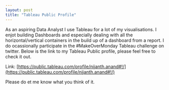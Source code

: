 ```yaml
---
layout: post
title: "Tableau Public Profile"
---
```

As an aspiring Data Analyst I use Tableau for a lot of my visualisations. I enjot building Dashboards and especially dealing with all the horizontal/vertical containers in the build up of a dashboard from a report. I do ocassionally participate in the #MakeOverMonday Tableau challenge on twitter. Below is the link to my Tableau Public profile, please feel free to check it out.

Link: [https://public.tableau.com/profile/nijanth.anand#!/](https://public.tableau.com/profile/nijanth.anand#!/)

Please do et me know what you think of it. 
